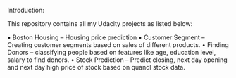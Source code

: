 Introduction:

This repository contains all my Udacity projects as listed below:

•	Boston Housing – Housing price prediction 
•	Customer Segment – Creating customer segments based on sales of different products.
•	Finding Donors – classifying people based on features like age, education level, salary to find donors.
•	Stock Prediction – Predict closing, next day opening and next day high price of stock based on quandl stock data.


